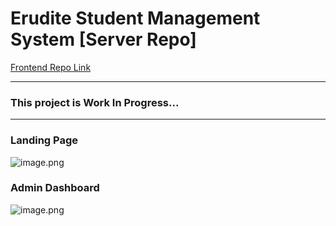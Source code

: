 # Erudite Student Management System [Server Repo]

[Frontend Repo Link](https://github.com/vcow10kar/erudite-client)

<hr/>

### This project is Work In Progress...

<hr/>

### Landing Page
![image.png](https://cdn.hashnode.com/res/hashnode/image/upload/v1642692081297/bHV3o3mZj.png)

### Admin Dashboard
![image.png](https://cdn.hashnode.com/res/hashnode/image/upload/v1642691996086/K0FFhNXIA.png)
